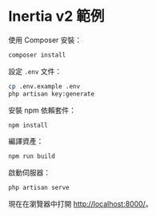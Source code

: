 # Inertia v2 範例

使用 Composer 安裝：

```bash
composer install
```

設定 `.env` 文件：

```bash
cp .env.example .env
php artisan key:generate
```

安裝 npm 依賴套件：

```bash
npm install
```

編譯資產：

```bash
npm run build
```

啟動伺服器：

```bash
php artisan serve
```

現在在瀏覽器中打開 [http://localhost:8000/](http://localhost:8000/)。
